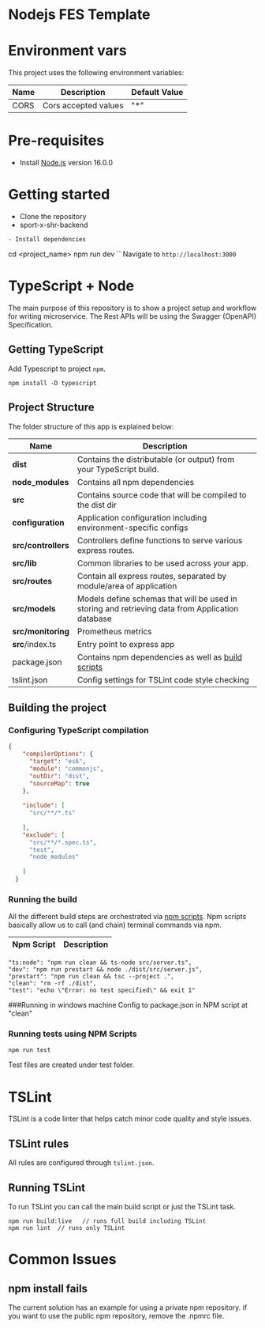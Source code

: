 # Nodejs FES Template

# Environment vars
This project uses the following environment variables:

| Name                          | Description                         | Default Value                                  |
| ----------------------------- | ------------------------------------| -----------------------------------------------|
|CORS           | Cors accepted values            | "*"      |


# Pre-requisites
- Install [Node.js](https://nodejs.org/en/) version 16.0.0


# Getting started
- Clone the repository
- sport-x-shr-backend
```
- Install dependencies
```
cd <project_name>
npm run dev
``
  Navigate to `http://localhost:3000`


# TypeScript + Node 
The main purpose of this repository is to show a project setup and workflow for writing microservice. The Rest APIs will be using the Swagger (OpenAPI) Specification.


## Getting TypeScript
Add Typescript to project `npm`.
```
npm install -D typescript
```

## Project Structure
The folder structure of this app is explained below:

| Name | Description |
| ------------------------ | --------------------------------------------------------------------------------------------- |
| **dist**                 | Contains the distributable (or output) from your TypeScript build.  |
| **node_modules**         | Contains all  npm dependencies                                                            |
| **src**                  | Contains  source code that will be compiled to the dist dir                               |
| **configuration**        | Application configuration including environment-specific configs 
| **src/controllers**      | Controllers define functions to serve various express routes. 
| **src/lib**              | Common libraries to be used across your app.  
| **src/routes**           | Contain all express routes, separated by module/area of application                       
| **src/models**           | Models define schemas that will be used in storing and retrieving data from Application database  |
| **src/monitoring**      | Prometheus metrics |
| **src**/index.ts         | Entry point to express app                                                               |
| package.json             | Contains npm dependencies as well as [build scripts](#what-if-a-library-isnt-on-definitelytyped)   | tsconfig.json            | Config settings for compiling source code only written in TypeScript    
| tslint.json              | Config settings for TSLint code style checking                                                |

## Building the project
### Configuring TypeScript compilation
```json
{
    "compilerOptions": {
      "target": "es6",
      "module": "commonjs",
      "outDir": "dist",
      "sourceMap": true
    },
    
    "include": [
      "src/**/*.ts"
      
    ],
    "exclude": [
      "src/**/*.spec.ts",
      "test",
      "node_modules"
    
    ]
  }
```

### Running the build
All the different build steps are orchestrated via [npm scripts](https://docs.npmjs.com/misc/scripts).
Npm scripts basically allow us to call (and chain) terminal commands via npm.

| Npm Script | Description |
| ------------------------- | ------------------------------------------------------------------------------------------------- |
    "ts:node": "npm run clean && ts-node src/server.ts",
    "dev": "npm run prestart && node ./dist/src/server.js",
    "prestart": "npm run clean && tsc --project .",
    "clean": "rm -rf ./dist",
    "test": "echo \"Error: no test specified\" && exit 1"
    
###Running in windows machine
Config to package.json in NPM script at "clean"


### Running tests using NPM Scripts
````
npm run test
````
Test files are created under test folder.

# TSLint
TSLint is a code linter that helps catch minor code quality and style issues.

## TSLint rules
All rules are configured through `tslint.json`.


## Running TSLint
To run TSLint you can call the main build script or just the TSLint task.
```
npm run build:live   // runs full build including TSLint
npm run lint  // runs only TSLint
```


# Common Issues

## npm install fails
The current solution has an example for using a private npm repository. if you want to use the public npm repository, remove the .npmrc file.
